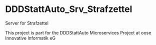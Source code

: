# DDDStattAuto_Srv_Strafzettel
Server for Strafzettel

This project is part for the DDDStattAuto Microservices Project at oose Innovative Informatik eG
